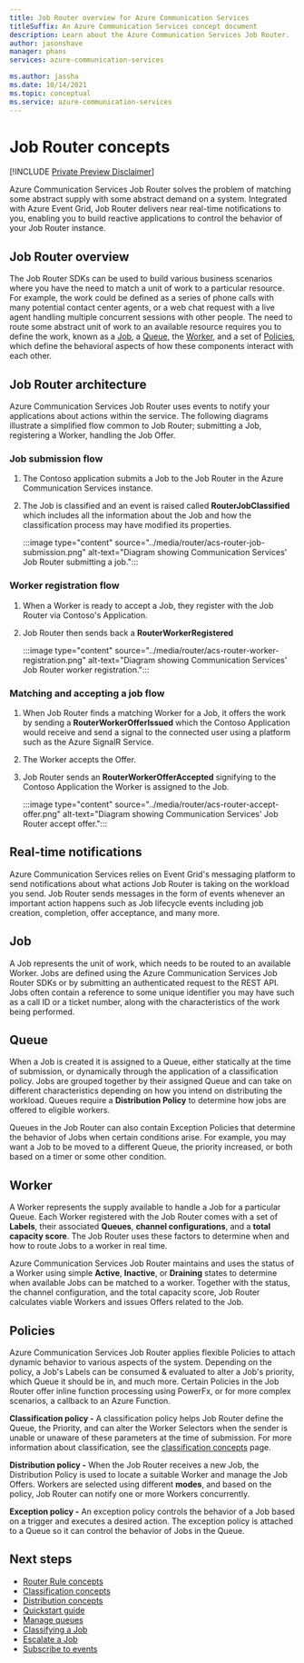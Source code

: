 ```yaml
---
title: Job Router overview for Azure Communication Services
titleSuffix: An Azure Communication Services concept document
description: Learn about the Azure Communication Services Job Router.
author: jasonshave
manager: phans
services: azure-communication-services

ms.author: jassha
ms.date: 10/14/2021
ms.topic: conceptual
ms.service: azure-communication-services
---
```


# Job Router concepts

[!INCLUDE [Private Preview Disclaimer](../../includes/private-preview-include-section.md)]

Azure Communication Services Job Router solves the problem of matching some abstract supply with some abstract demand on a system. Integrated with Azure Event Grid, Job Router delivers near real-time notifications to you, enabling you to build reactive applications to control the behavior of your Job Router instance.

## Job Router overview

The Job Router SDKs can be used to build various business scenarios where you have the need to match a unit of work to a particular resource. For example, the work could be defined as a series of phone calls with many potential contact center agents, or a web chat request with a live agent handling multiple concurrent sessions with other people. The need to route some abstract unit of work to an available resource requires you to define the work, known as a [Job](#job), a [Queue](#queue), the [Worker](#worker), and a set of [Policies](#policies), which define the behavioral aspects of how these components interact with each other.

## Job Router architecture

Azure Communication Services Job Router uses events to notify your applications about actions within the service. The following diagrams illustrate a simplified flow common to Job Router; submitting a Job, registering a Worker, handling the Job Offer.

### Job submission flow

1. The Contoso application submits a Job to the Job Router in the Azure Communication Services instance.
2. The Job is classified and an event is raised called **RouterJobClassified** which includes all the information about the Job and how the classification process may have modified its properties.
 
    :::image type="content" source="../media/router/acs-router-job-submission.png" alt-text="Diagram showing Communication Services' Job Router submitting a job.":::

### Worker registration flow

1. When a Worker is ready to accept a Job, they register with the Job Router via Contoso's Application.
2. Job Router then sends back a **RouterWorkerRegistered**

    :::image type="content" source="../media/router/acs-router-worker-registration.png" alt-text="Diagram showing Communication Services' Job Router worker registration.":::

### Matching and accepting a job flow

1. When Job Router finds a matching Worker for a Job, it offers the work by sending a **RouterWorkerOfferIssued** which the Contoso Application would receive and send a signal to the connected user using a platform such as the Azure SignalR Service.
2. The Worker accepts the Offer.
3. Job Router sends an **RouterWorkerOfferAccepted** signifying to the Contoso Application the Worker is assigned to the Job.

    :::image type="content" source="../media/router/acs-router-accept-offer.png" alt-text="Diagram showing Communication Services' Job Router accept offer.":::

## Real-time notifications

Azure Communication Services relies on Event Grid's messaging platform to send notifications about what actions Job Router is taking on the workload you send. Job Router sends messages in the form of events whenever an important action happens such as Job lifecycle events including job creation, completion, offer acceptance, and many more.

## Job

A Job represents the unit of work, which needs to be routed to an available Worker. Jobs are defined using the Azure Communication Services Job Router SDKs or by submitting an authenticated request to the REST API. Jobs often contain a reference to some unique identifier you may have such as a call ID or a ticket number, along with the characteristics of the work being performed.

## Queue

When a Job is created it is assigned to a Queue, either statically at the time of submission, or dynamically through the application of a classification policy. Jobs are grouped together by their assigned Queue and can take on different characteristics depending on how you intend on distributing the workload. Queues require a **Distribution Policy** to determine how jobs are offered to eligible workers.

Queues in the Job Router can also contain Exception Policies that determine the behavior of Jobs when certain conditions arise. For example, you may want a Job to be moved to a different Queue, the priority increased, or both based on a timer or some other condition.

## Worker

A Worker represents the supply available to handle a Job for a particular Queue. Each Worker registered with the Job Router comes with a set of **Labels**, their associated **Queues**, **channel configurations**, and a **total capacity score**. The Job Router uses these factors to determine when and how to route Jobs to a worker in real time.

Azure Communication Services Job Router maintains and uses the status of a Worker using simple **Active**, **Inactive**, or **Draining** states to determine when available Jobs can be matched to a worker. Together with the status, the channel configuration, and the total capacity score, Job Router calculates viable Workers and issues Offers related to the Job.

## Policies

Azure Communication Services Job Router applies flexible Policies to attach dynamic behavior to various aspects of the system. Depending on the policy, a Job's Labels can be consumed & evaluated to alter a Job's priority, which Queue it should be in, and much more. Certain Policies in the Job Router offer inline function processing using PowerFx, or for more complex scenarios, a callback to an Azure Function.

**Classification policy -** A classification policy helps Job Router define the Queue, the Priority, and can alter the Worker Selectors when the sender is unable or unaware of these parameters at the time of submission. For more information about classification, see the [classification concepts](classification-concepts.md) page.

**Distribution policy -** When the Job Router receives a new Job, the Distribution Policy is used to locate a suitable Worker and manage the Job Offers. Workers are selected using different **modes**, and based on the policy, Job Router can notify one or more Workers concurrently.

**Exception policy -** An exception policy controls the behavior of a Job based on a trigger and executes a desired action. The exception policy is attached to a Queue so it can control the behavior of Jobs in the Queue.

## Next steps

- [Router Rule concepts](router-rule-concepts.md)
- [Classification concepts](classification-concepts.md)
- [Distribution concepts](distribution-concepts.md)
- [Quickstart guide](../../quickstarts/router/get-started-router.md)
- [Manage queues](../../how-tos/router-sdk/manage-queue.md)
- [Classifying a Job](../../how-tos/router-sdk/job-classification.md)
- [Escalate a Job](../../how-tos/router-sdk/escalate-job.md)
- [Subscribe to events](../../how-tos/router-sdk/subscribe-events.md)
